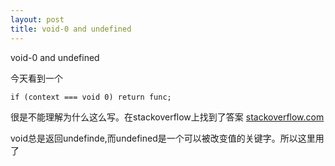 ```yaml
---
layout: post
title: void-0 and undefined
---
```

void-0 and undefined
<!-- more -->
今天看到一个

    if (context === void 0) return func;
    
很是不能理解为什么这么写。在stackoverflow上找到了答案 [stackoverflow.com](http://stackoverflow.com/questions/7452341/what-does-void-0-mean) 

void总是返回undefinde,而undefined是一个可以被改变值的关键字。所以这里用了